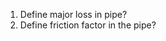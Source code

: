 <ol style="text-align: justify;">
  <li>Define major loss in pipe?</li>
  <li>Define friction factor in the pipe?</li>
</ol>
